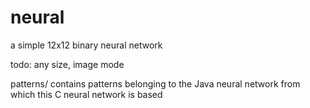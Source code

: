 # neural
a simple 12x12 binary neural network

todo: any size, image mode

patterns/ contains patterns belonging to the Java neural network from which this C neural network is based
